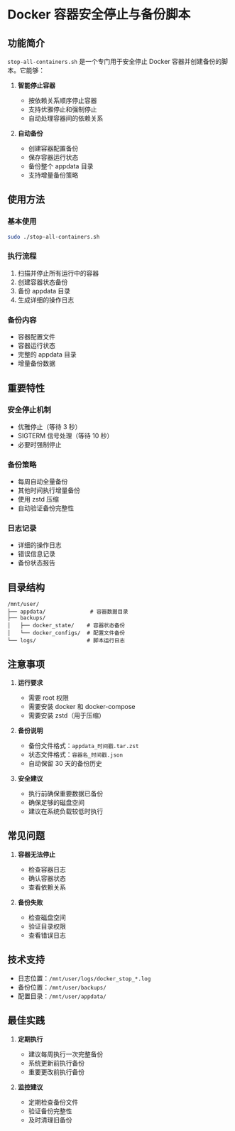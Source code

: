 # Docker 容器安全停止与备份脚本

## 功能简介

`stop-all-containers.sh` 是一个专门用于安全停止 Docker 容器并创建备份的脚本。它能够：

1. **智能停止容器**
   - 按依赖关系顺序停止容器
   - 支持优雅停止和强制停止
   - 自动处理容器间的依赖关系

2. **自动备份**
   - 创建容器配置备份
   - 保存容器运行状态
   - 备份整个 appdata 目录
   - 支持增量备份策略

## 使用方法

### 基本使用
```bash
sudo ./stop-all-containers.sh
```

### 执行流程
1. 扫描并停止所有运行中的容器
2. 创建容器状态备份
3. 备份 appdata 目录
4. 生成详细的操作日志

### 备份内容
- 容器配置文件
- 容器运行状态
- 完整的 appdata 目录
- 增量备份数据

## 重要特性

### 安全停止机制
- 优雅停止（等待 3 秒）
- SIGTERM 信号处理（等待 10 秒）
- 必要时强制停止

### 备份策略
- 每周自动全量备份
- 其他时间执行增量备份
- 使用 zstd 压缩
- 自动验证备份完整性

### 日志记录
- 详细的操作日志
- 错误信息记录
- 备份状态报告

## 目录结构

```
/mnt/user/
├── appdata/              # 容器数据目录
├── backups/
│   ├── docker_state/    # 容器状态备份
│   └── docker_configs/  # 配置文件备份
└── logs/                # 脚本运行日志
```

## 注意事项

1. **运行要求**
   - 需要 root 权限
   - 需要安装 docker 和 docker-compose
   - 需要安装 zstd（用于压缩）

2. **备份说明**
   - 备份文件格式：`appdata_时间戳.tar.zst`
   - 状态文件格式：`容器名_时间戳.json`
   - 自动保留 30 天的备份历史

3. **安全建议**
   - 执行前确保重要数据已备份
   - 确保足够的磁盘空间
   - 建议在系统负载较低时执行

## 常见问题

1. **容器无法停止**
   - 检查容器日志
   - 确认容器状态
   - 查看依赖关系

2. **备份失败**
   - 检查磁盘空间
   - 验证目录权限
   - 查看错误日志

## 技术支持

- 日志位置：`/mnt/user/logs/docker_stop_*.log`
- 备份位置：`/mnt/user/backups/`
- 配置目录：`/mnt/user/appdata/`

## 最佳实践

1. **定期执行**
   - 建议每周执行一次完整备份
   - 系统更新前执行备份
   - 重要更改前执行备份

2. **监控建议**
   - 定期检查备份文件
   - 验证备份完整性
   - 及时清理旧备份 